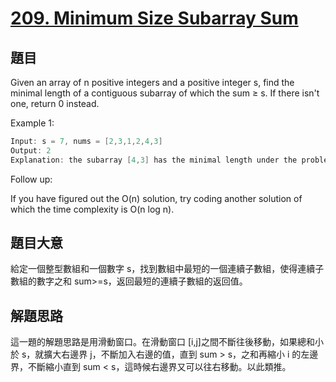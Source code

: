 # [209. Minimum Size Subarray Sum](https://leetcode.com/problems/minimum-size-subarray-sum/)

## 題目

Given an array of n positive integers and a positive integer s, find the minimal length of a contiguous subarray of which the sum ≥ s. If there isn't one, return 0 instead.

Example 1:

```c
Input: s = 7, nums = [2,3,1,2,4,3]
Output: 2
Explanation: the subarray [4,3] has the minimal length under the problem constraint.
```

Follow up:       
  
If you have figured out the O(n) solution, try coding another solution of which the time complexity is O(n log n). 

## 題目大意

給定一個整型數組和一個數字 s，找到數組中最短的一個連續子數組，使得連續子數組的數字之和 sum>=s，返回最短的連續子數組的返回值。

## 解題思路

這一題的解題思路是用滑動窗口。在滑動窗口 [i,j]之間不斷往後移動，如果總和小於 s，就擴大右邊界 j，不斷加入右邊的值，直到 sum > s，之和再縮小 i 的左邊界，不斷縮小直到 sum < s，這時候右邊界又可以往右移動。以此類推。


